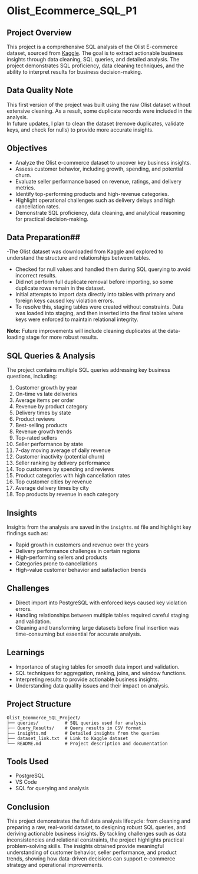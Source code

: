 # Olist_Ecommerce_SQL_P1

## Project Overview
This project is a comprehensive SQL analysis of the Olist E-commerce dataset, sourced from [Kaggle](https://www.kaggle.com/datasets/olistbr/brazilian-ecommerce). The goal is to extract actionable business insights through data cleaning, SQL queries, and detailed analysis. The project demonstrates SQL proficiency, data cleaning techniques, and the ability to interpret results for business decision-making.

## Data Quality Note
This first version of the project was built using the raw Olist dataset without extensive cleaning. 
As a result, some duplicate records were included in the analysis.  
In future updates, I plan to clean the dataset (remove duplicates, validate keys, and check for nulls) 
to provide more accurate insights.

## Objectives
- Analyze the Olist e-commerce dataset to uncover key business insights.
- Assess customer behavior, including growth, spending, and potential churn.
- Evaluate seller performance based on revenue, ratings, and delivery metrics.
- Identify top-performing products and high-revenue categories.
- Highlight operational challenges such as delivery delays and high cancellation rates.
- Demonstrate SQL proficiency, data cleaning, and analytical reasoning for practical decision-making.

## Data Preparation## 

-The Olist dataset was downloaded from Kaggle and explored to understand the structure and relationships between tables.  
- Checked for null values and handled them during SQL querying to avoid incorrect results.  
- Did not perform full duplicate removal before importing, so some duplicate rows remain in the dataset.  
- Initial attempts to import data directly into tables with primary and foreign keys caused key violation errors.  
- To resolve this, staging tables were created without constraints. Data was loaded into staging, and then inserted into the final tables where keys were enforced to maintain relational integrity.  

**Note:** Future improvements will include cleaning duplicates at the data-loading stage for more robust results.


## SQL Queries & Analysis
The project contains multiple SQL queries addressing key business questions, including:  
1. Customer growth by year  
2. On-time vs late deliveries  
3. Average items per order  
4. Revenue by product category  
5. Delivery times by state  
6. Product reviews  
7. Best-selling products  
8. Revenue growth trends  
9. Top-rated sellers  
10. Seller performance by state  
11. 7-day moving average of daily revenue  
12. Customer inactivity (potential churn)  
13. Seller ranking by delivery performance  
14. Top customers by spending and reviews  
15. Product categories with high cancellation rates  
16. Top customer cities by revenue  
17. Average delivery times by city  
18. Top products by revenue in each category  

## Insights
Insights from the analysis are saved in the `insights.md` file and highlight key findings such as:  
- Rapid growth in customers and revenue over the years  
- Delivery performance challenges in certain regions  
- High-performing sellers and products  
- Categories prone to cancellations  
- High-value customer behavior and satisfaction trends  

## Challenges
- Direct import into PostgreSQL with enforced keys caused key violation errors.  
- Handling relationships between multiple tables required careful staging and validation.  
- Cleaning and transforming large datasets before final insertion was time-consuming but essential for accurate analysis.  

## Learnings
- Importance of staging tables for smooth data import and validation.  
- SQL techniques for aggregation, ranking, joins, and window functions.  
- Interpreting results to provide actionable business insights.  
- Understanding data quality issues and their impact on analysis.  

## Project Structure

```
Olist_Ecommerce_SQL_Project/
├── queries/          # SQL queries used for analysis
├── Query_Results/    # Query results in CSV format
├── insights.md       # Detailed insights from the queries
├── dataset_link.txt  # Link to Kaggle dataset
└── README.md         # Project description and documentation
```

## Tools Used
- PostgreSQL  
- VS Code  
- SQL for querying and analysis  

## Conclusion
This project demonstrates the full data analysis lifecycle: from cleaning and preparing a raw, real-world dataset, to designing robust SQL queries, and deriving actionable business insights. By tackling challenges such as data inconsistencies and relational constraints, the project highlights practical problem-solving skills. The insights obtained provide meaningful understanding of customer behavior, seller performance, and product trends, showing how data-driven decisions can support e-commerce strategy and operational improvements.



